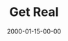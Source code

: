 ---
layout: message
category: message
series: "Talking to God"
title: "Get Real "
date: 2000-01-15-00-00
message_id: 393
---